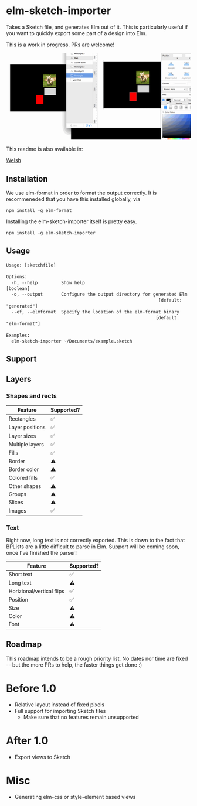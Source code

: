 # elm-sketch-importer

Takes a Sketch file, and generates Elm out of it. This is particularly useful if you want to quickly export some part of a design into Elm.

This is a work in progress. PRs are welcome!

![](./sketch_github.gif)


This readme is also available in:

[Welsh](https://github.com/eeue56/elm-sketch-importer/blob/master/README_we.md)

## Installation 

We use elm-format in order to format the output correctly. It is recommeneded that you have this installed globally, via

```
npm install -g elm-format
```

Installing the elm-sketch-importer itself is pretty easy.

```
npm install -g elm-sketch-importer
```

## Usage


```
Usage: [sketchfile]

Options:
  -h, --help         Show help                                         [boolean]
  -o, --output       Configure the output directory for generated Elm
                                                          [default: "generated"]
  --ef, --elmformat  Specify the location of the elm-format binary
                                                         [default: "elm-format"]

Examples:
  elm-sketch-importer ~/Documents/example.sketch
```


## Support

## Layers

### Shapes and rects

| Feature | Supported? |
|---------|-------------|
| Rectangles | :white_check_mark: |
| Layer positions | :white_check_mark: |
| Layer sizes | :white_check_mark: |
| Multiple layers | :white_check_mark: |
| Fills | :white_check_mark: |
| Border | :warning: |
| Border color | :warning: |
| Colored fills | :white_check_mark: |
| Other shapes | :warning: |
| Groups | :warning: |
| Slices | :warning: |
| Images | :white_check_mark: |


###  Text

Right now, long text is not correctly exported. This is down to the fact that BPLists are a little difficult to parse in Elm. Support will be coming soon, once I've finished the parser!

| Feature | Supported? |
|---------|------------|
| Short text       | :white_check_mark: |
| Long text | :warning: |
| Horizional/vertical flips | :white_check_mark: |
| Position | :white_check_mark: |
| Size | :warning: |
| Color | :warning: |
| Font | :warning: |


## Roadmap

This roadmap intends to be a rough priority list. No dates nor time are fixed -- but the more PRs to help, the faster things get done :)

# Before 1.0

- Relative layout instead of fixed pixels
- Full support for importing Sketch files
	- Make sure that no features remain unsupported

# After 1.0

- Export views to Sketch

# Misc

- Generating elm-css or style-element based views

